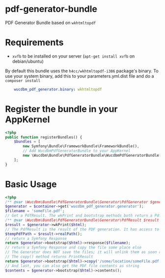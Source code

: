 # pdf-generator-bundle

PDF Generator Bundle based on `wkhtmltopdf`

# Requirements

- `xvfb` to be installed on your server (`apt-get install xvfb` on debian/ubuntu)

By default this bundle uses the `h4cc/wkhtmltopdf-i386` package's binary. 
To use your system binary, add this to your parameters.yml.dist file and do a `composer install`

```yaml
    wucdbm_pdf_generator.binary: wkhtmltopdf
```

# Register the bundle in your AppKernel

```php
<?php
public function registerBundles() {
    $bundles = [
        new Symfony\Bundle\FrameworkBundle\FrameworkBundle(),
        // Add WucdbmPdfGeneratorBundle to your AppKernel
        new \Wucdbm\Bundle\PdfGeneratorBundle\WucdbmPdfGeneratorBundle(),
    ];
}

```

# Basic Usage

```php
<?php 
/** @var \Wucdbm\Bundle\PdfGeneratorBundle\Generator\PdfGenerator $generator */
$generator = $container->get('wucdbm_pdf_generator.generator');
$filename = 'someFile.pdf';
// Get a PdfResult. The wkPrint and bootstrap methods both return a PdfResult
/** @var \Wucdbm\Bundle\PdfGeneratorBundle\Generator\PdfResult $result */
$result = $generator->wkPrint($html);
// The PdfResult is the result of the PDF generation. It has access to the temporary PDF file
$tempPdfPath = $result->realPath();
// return a Symfony Response
return $generator->bootstrap($html)->response($filename);
// return a Symfony Response and copy the file some place else
// The Generator does NOT save the files; it will unlink them as soon as the request is finished
// The copy() method returns PrintResult
return $generator->bootstrap($html)->copy('/some/location/someFile.pdf')->response($filename);
// And last, you can also get the PDF file contents as string
$contents = $generator->bootstrap($html)->contents();
```